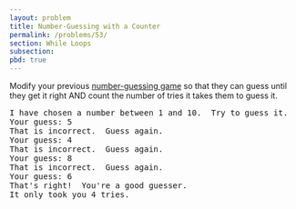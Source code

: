```yaml
---
layout: problem
title: Number-Guessing with a Counter
permalink: /problems/53/
section: While Loops
subsection:
pbd: true
---
```

Modify your previous [number-guessing game](/problems/49/) so that they can guess 
until they get it right AND count the number of tries it takes them to guess it.

<pre class="terminal">
I have chosen a number between 1 and 10.  Try to guess it.
Your guess: <kbd>5</kbd>
That is incorrect.  Guess again.
Your guess: <kbd>4</kbd>
That is incorrect.  Guess again.
Your guess: <kbd>8</kbd>
That is incorrect.  Guess again.
Your guess: <kbd>6</kbd>
That's right!  You're a good guesser.
It only took you 4 tries.
</pre>